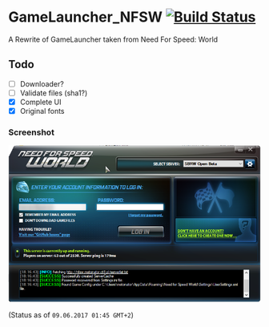 # GameLauncher_NFSW [![Build Status](https://img.shields.io/badge/build-failed-red.svg?branch=master)](https://github.com/metonator/GameLauncher_NFSW/releases/latest)
A Rewrite of GameLauncher taken from Need For Speed: World

## Todo
- [ ] Downloader?
- [ ] Validate files (sha1?)
- [X] Complete UI
- [X] Original fonts

### Screenshot
![](screenshot.png)

(Status as of `09.06.2017 01:45 GMT+2`)
